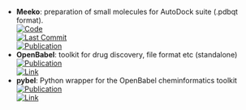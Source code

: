 - **Meeko**: preparation of small molecules for AutoDock suite (.pdbqt format).  
	[![Code](https://img.shields.io/github/stars/forlilab/Meeko?style=for-the-badge&logo=github)](https://github.com/forlilab/Meeko)  
	[![Last Commit](https://img.shields.io/github/last-commit/forlilab/Meeko?style=for-the-badge&logo=github)](https://github.com/forlilab/Meeko)  
	[![Publication](https://img.shields.io/badge/Publication-Citations:4-blue?style=for-the-badge&logo=bookstack)](https://doi.org/10.1017/qrd.2022.18)  
- **OpenBabel**: toolkit for drug discovery, file format etc (standalone)  
	[![Publication](https://img.shields.io/badge/Publication-Citations:6113-blue?style=for-the-badge&logo=bookstack)](https://doi.org/10.1186/1758-2946-3-33)  
	[![Link](https://img.shields.io/badge/Link-offline-red?style=for-the-badge&logo=xamarin&logoColor=red)](http://openbabel.org/wiki/Main_Page)  
- **pybel**: Python wrapper for the OpenBabel cheminformatics toolkit  
	[![Publication](https://img.shields.io/badge/Publication-Citations:290-blue?style=for-the-badge&logo=bookstack)](https://doi.org10.1186/1752-153X-2-5)  
	[![Link](https://img.shields.io/badge/Link-online-brightgreen?style=for-the-badge&logo=cachet&logoColor=65FF8F)](https://openbabel.org/docs/UseTheLibrary/Python_Pybel.html)  
